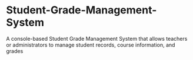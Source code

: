 # Student-Grade-Management-System
A console-based Student Grade Management System that allows teachers or administrators to manage student records, course information, and grades
